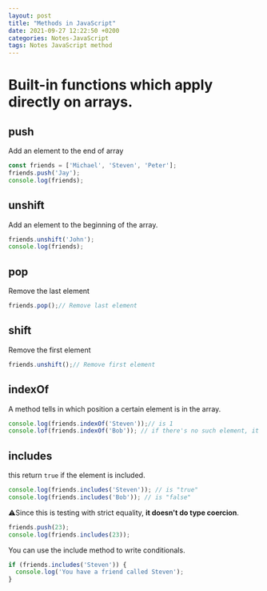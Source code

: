 ```yaml
---
layout: post
title: "Methods in JavaScript"
date: 2021-09-27 12:22:50 +0200
categories: Notes-JavaScript
tags: Notes JavaScript method 
---
```


# Built-in functions which apply directly on arrays. 



## push

Add an element to the end of array



```js
const friends = ['Michael', 'Steven', 'Peter'];
friends.push('Jay');
console.log(friends);
```











## unshift

Add an element to the beginning of the array.

```js
friends.unshift('John');
console.log(friends);
```





## pop

Remove the last element

```js
friends.pop();// Remove last element

```



## shift

Remove the first element

```js
friends.unshift();// Remove first element
```



 ## indexOf

A method tells in which position a certain element is in the array.



```js
console.log(friends.indexOf('Steven'));// is 1
console.lof(friends.indexOf('Bob')); // if there's no such element, it says "-1"
```





## includes

this return `true` if the element is included. 

```js
console.log(friends.includes('Steven')); // is "true"
console.log(friends.includes('Bob')); // is "false"
```





⚠︎Since this is testing with strict equality, __it doesn't do type coercion__.

```js
friends.push(23);
console.log(friends.includes(23));
```





 

You can use the include method to write conditionals.



```js
if (friends.includes('Steven')) {
  console.log('You have a friend called Steven');
}
```







